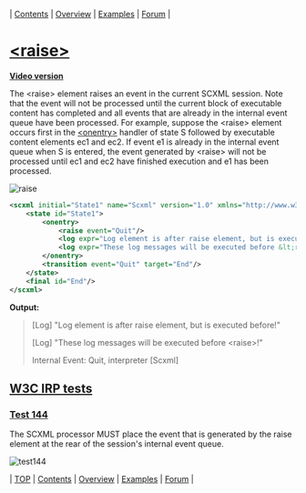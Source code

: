 <a name="top-anchor">

| [Contents](../README.md#table-of-contents) | [Overview](../README.md#scxml-overview) | [Examples](../README.md#examples) | [Forum](https://github.com/alexzhornyak/SCXML-tutorial/discussions) |

# [\<raise\>](https://www.w3.org/TR/scxml/#raise)

**[Video version](https://youtu.be/H4cdRghJKvk)**

The \<raise\> element raises an event in the current SCXML session. Note that the event will not be processed until the current block of executable content has completed and all events that are already in the internal event queue have been processed. For example, suppose the \<raise\> element occurs first in the [\<onentry\>](onentry.md) handler of state S followed by executable content elements ec1 and ec2. If event e1 is already in the internal event queue when S is entered, the event generated by \<raise\> will not be processed until ec1 and ec2 have finished execution and e1 has been processed.

![raise](https://user-images.githubusercontent.com/18611095/28256788-3cf2d1a0-6ace-11e7-86b0-fdef7ef7396f.png)

```xml
<scxml initial="State1" name="Scxml" version="1.0" xmlns="http://www.w3.org/2005/07/scxml">
	<state id="State1">
		<onentry>
			<raise event="Quit"/>
			<log expr="Log element is after raise element, but is executed before!"/>
			<log expr="These log messages will be executed before &lt;raise&gt;!"/>
		</onentry>
		<transition event="Quit" target="End"/>
	</state>
	<final id="End"/>
</scxml>
```

**Output:**
> \[Log\] "Log element is after raise element, but is executed before!"
>
> \[Log\] "These log messages will be executed before \<raise\>!"
>
> Internal Event: Quit, interpreter \[Scxml\]

## [W3C IRP tests](https://www.w3.org/Voice/2013/scxml-irp)

### [Test 144](https://www.w3.org/Voice/2013/scxml-irp/144/test144.txml)
The SCXML processor MUST place the event that is generated by the raise element at the rear of the session's internal event queue.

![test144](https://user-images.githubusercontent.com/18611095/28813881-cfd79268-76a3-11e7-88bb-126ee63693ba.png)

| [TOP](#top-anchor) | [Contents](../README.md#table-of-contents) | [Overview](../README.md#scxml-overview) | [Examples](../README.md#examples) | [Forum](https://github.com/alexzhornyak/SCXML-tutorial/discussions) |
